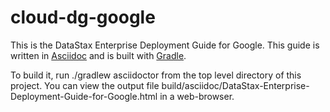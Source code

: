 cloud-dg-google
===============

This is the DataStax Enterprise Deployment Guide for Google.  This guide is written in [Asciidoc](http://www.methods.co.nz/asciidoc/) and is built with [Gradle](http://www.gradle.org).

To build it, run ./gradlew asciidoctor from the top level directory of this project.  You can view the output file build/asciidoc/DataStax-Enterprise-Deployment-Guide-for-Google.html in a web-browser.
